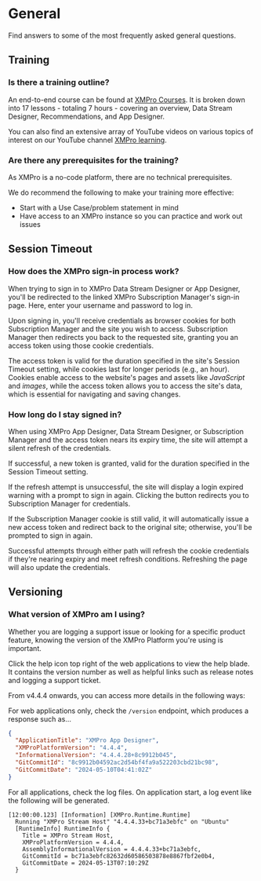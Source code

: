# General

Find answers to some of the most frequently asked general questions.

## Training

### Is there a training outline?

An end-to-end course can be found at [XMPro Courses](https://courses.xmpro.com/course-library/). It is broken down into 17 lessons - totaling 7 hours - covering an overview, Data Stream Designer, Recommendations, and App Designer.&#x20;

You can also find an extensive array of YouTube videos on various topics of interest on our YouTube channel [XMPro learning](https://www.youtube.com/channel/UCSnVNXaDqVizaoZHPjKhwRA).

### Are there any prerequisites for the training?

As XMPro is a no-code platform, there are no technical prerequisites.&#x20;

We do recommend the following to make your training more effective:

* Start with a Use Case/problem statement in mind
* Have access to an XMPro instance so you can practice and work out issues

## Session Timeout

### How does the XMPro sign-in process work?

When trying to sign in to XMPro Data Stream Designer or App Designer, you'll be redirected to the linked XMPro Subscription Manager's sign-in page. Here, enter your username and password to log in.

Upon signing in, you'll receive credentials as browser cookies for both Subscription Manager and the site you wish to access. Subscription Manager then redirects you back to the requested site, granting you an access token using those cookie credentials.

The access token is valid for the duration specified in the site's Session Timeout setting, while cookies last for longer periods (e.g., an hour). Cookies enable access to the website's pages and assets like _JavaScript_ and _images_, while the access token allows you to access the site's data, which is essential for navigating and saving changes.

### How long do I stay signed in?

When using XMPro App Designer, Data Stream Designer, or Subscription Manager and the access token nears its expiry time, the site will attempt a silent refresh of the credentials.&#x20;

If successful, a new token is granted, valid for the duration specified in the Session Timeout setting.&#x20;

If the refresh attempt is unsuccessful, the site will display a login expired warning with a prompt to sign in again. Clicking the button redirects you to Subscription Manager for credentials.&#x20;

If the Subscription Manager cookie is still valid, it will automatically issue a new access token and redirect back to the original site; otherwise, you'll be prompted to sign in again.&#x20;

Successful attempts through either path will refresh the cookie credentials if they're nearing expiry and meet refresh conditions. Refreshing the page will also update the credentials.

## Versioning

### What version of XMPro am I using?

Whether you are logging a support issue or looking for a specific product feature, knowing the version of the XMPro Platform you're using is important.&#x20;

Click the help icon top right of the web applications to view the help blade. It contains the version number as well as helpful links such as release notes and logging a support ticket.

From v4.4.4 onwards, you can access more details in the following ways:

For web applications only, check the `/version` endpoint, which produces a response such as...

```json
{
  "ApplicationTitle": "XMPro App Designer",
  "XMProPlatformVersion": "4.4.4",
  "InformationalVersion": "4.4.4.28+8c9912b045",
  "GitCommitId": "8c9912b04592ac2d54bf4fa9a522203cbd21bc98",
  "GitCommitDate": "2024-05-10T04:41:02Z"
}
```

For all applications, check the log files. On application start, a log event like the following will be generated.

```log
[12:00:00.123] [Information] [XMPro.Runtime.Runtime] 
  Running "XMPro Stream Host" "4.4.4.33+bc71a3ebfc" on "Ubuntu"
  [RuntimeInfo] RuntimeInfo {
    Title = XMPro Stream Host,
    XMProPlatformVersion = 4.4.4,
    AssemblyInformationalVersion = 4.4.4.33+bc71a3ebfc,
    GitCommitId = bc71a3ebfc82632d60586503878e8867fbf2e0b4,
    GitCommitDate = 2024-05-13T07:10:29Z 
  }
```
